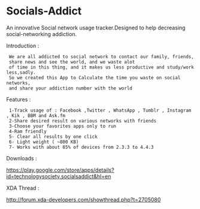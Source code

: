 Socials-Addict
==============

An innovative Social network usage tracker.Designed to help decreasing social-networking addiction. 



Introduction :
    
     We are all addicted to social network to contact our family, friends,
     share news and see the world, and we waste alot
     of time in this thing, and it makes us less productive and study/work less,sadly.
     So we created this App to Calculate the time you waste on social networks,
     and share your addiction number with the world
  
  
Features :
    
     1-Track usage of : Facebook ,Twitter , WhatsApp , Tumblr , Instagram , Kik , BBM and Ask.fm
     2-Share desired result on various networks with friends
     3-Choose your favorites apps only to run
     4-Ram friendly
     5- Clear all results by one click
     6- Light weight ( ~800 KB)
     7- Works with about 85% of devices from 2.3.3 to 4.4.3
     
     
     
     
Downloads :     
     
 https://play.google.com/store/apps/details?id=technologysociety.socialsaddict&hl=en
     
     
XDA Thread :

 http://forum.xda-developers.com/showthread.php?t=2705080
